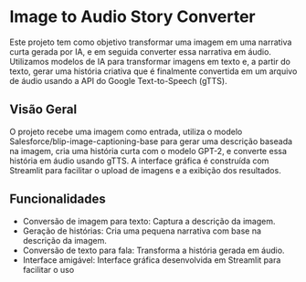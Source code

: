 # Image to Audio Story Converter
Este projeto tem como objetivo transformar uma imagem em uma narrativa curta gerada por IA, e em seguida converter essa narrativa em áudio. Utilizamos modelos de IA para transformar imagens em texto e, a partir do texto, gerar uma história criativa que é finalmente convertida em um arquivo de áudio usando a API do Google Text-to-Speech (gTTS).

## Visão Geral
O projeto recebe uma imagem como entrada, utiliza o modelo Salesforce/blip-image-captioning-base para gerar uma descrição baseada na imagem, cria uma história curta com o modelo GPT-2, e converte essa história em áudio usando gTTS. A interface gráfica é construída com Streamlit para facilitar o upload de imagens e a exibição dos resultados.

## Funcionalidades
- Conversão de imagem para texto: Captura a descrição da imagem.
- Geração de histórias: Cria uma pequena narrativa com base na descrição da imagem.
- Conversão de texto para fala: Transforma a história gerada em áudio.
- Interface amigável: Interface gráfica desenvolvida em Streamlit para facilitar o uso
